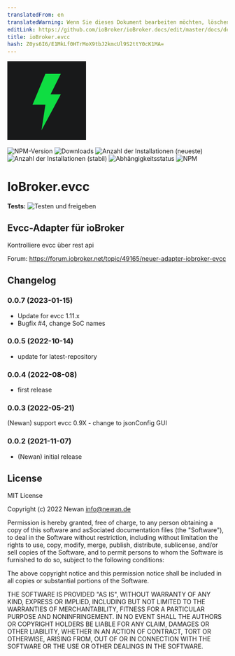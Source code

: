 ```yaml
---
translatedFrom: en
translatedWarning: Wenn Sie dieses Dokument bearbeiten möchten, löschen Sie bitte das Feld "translationsFrom". Andernfalls wird dieses Dokument automatisch erneut übersetzt
editLink: https://github.com/ioBroker/ioBroker.docs/edit/master/docs/de/adapterref/iobroker.evcc/README.md
title: ioBroker.evcc
hash: Z0ys6I6/E1MkLf0HTrMoX9tbJ2kmcUl9S2ttY0cK1MA=
---
```

![Logo](../../../en/adapterref/iobroker.evcc/admin/evcc.png)

![NPM-Version](https://img.shields.io/npm/v/iobroker.evcc.svg)
![Downloads](https://img.shields.io/npm/dm/iobroker.evcc.svg)
![Anzahl der Installationen (neueste)](https://iobroker.live/badges/evcc-installed.svg)
![Anzahl der Installationen (stabil)](https://iobroker.live/badges/evcc-stable.svg)
![Abhängigkeitsstatus](https://img.shields.io/david/Newan/iobroker.evcc.svg)
![NPM](https://nodei.co/npm/iobroker.evcc.png?downloads=true)

# IoBroker.evcc
**Tests:** ![Testen und freigeben](https://github.com/Newan/ioBroker.evcc/workflows/Test%20and%20Release/badge.svg)

## Evcc-Adapter für ioBroker
Kontrolliere evcc über rest api

Forum: https://forum.iobroker.net/topic/49165/neuer-adapter-iobroker-evcc

## Changelog
<!--
    Placeholder for the next version (at the beginning of the line):
    ### **WORK IN PROGRESS**
-->
### 0.0.7 (2023-01-15)
* Update for evcc 1.11.x
* Bugfix #4, change SoC names

### 0.0.5 (2022-10-14)
* update for latest-repository

### 0.0.4 (2022-08-08)
* first release

### 0.0.3 (2022-05-21)
(Newan) support evcc 0.9X - change to jsonConfig GUI

### 0.0.2 (2021-11-07)
* (Newan) initial release

## License
MIT License

Copyright (c) 2022 Newan <info@newan.de>

Permission is hereby granted, free of charge, to any person obtaining a copy
of this software and asSociated documentation files (the "Software"), to deal
in the Software without restriction, including without limitation the rights
to use, copy, modify, merge, publish, distribute, sublicense, and/or sell
copies of the Software, and to permit persons to whom the Software is
furnished to do so, subject to the following conditions:

The above copyright notice and this permission notice shall be included in all
copies or substantial portions of the Software.

THE SOFTWARE IS PROVIDED "AS IS", WITHOUT WARRANTY OF ANY KIND, EXPRESS OR
IMPLIED, INCLUDING BUT NOT LIMITED TO THE WARRANTIES OF MERCHANTABILITY,
FITNESS FOR A PARTICULAR PURPOSE AND NONINFRINGEMENT. IN NO EVENT SHALL THE
AUTHORS OR COPYRIGHT HOLDERS BE LIABLE FOR ANY CLAIM, DAMAGES OR OTHER
LIABILITY, WHETHER IN AN ACTION OF CONTRACT, TORT OR OTHERWISE, ARISING FROM,
OUT OF OR IN CONNECTION WITH THE SOFTWARE OR THE USE OR OTHER DEALINGS IN THE
SOFTWARE.